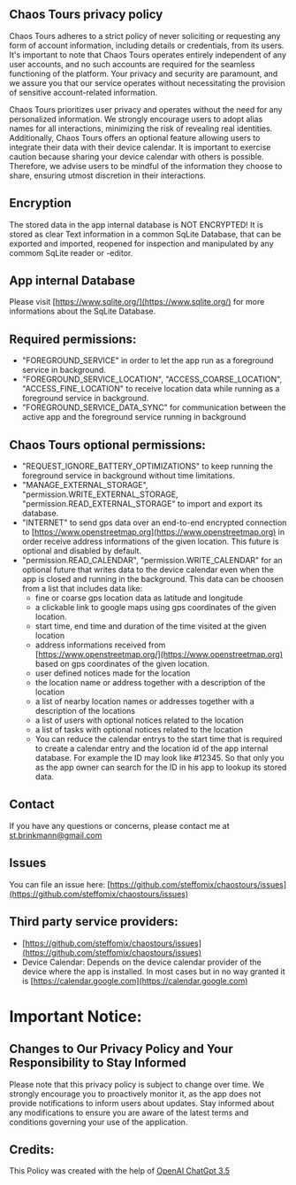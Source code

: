 
## Chaos Tours privacy policy

Chaos Tours adheres to a strict policy of never soliciting or requesting any form of account information, including details or credentials, from its users. It's important to note that Chaos Tours operates entirely independent of any user accounts, and no such accounts are required for the seamless functioning of the platform. Your privacy and security are paramount, and we assure you that our service operates without necessitating the provision of sensitive account-related information.

Chaos Tours prioritizes user privacy and operates without the need for any personalized information. We strongly encourage users to adopt alias names for all interactions, minimizing the risk of revealing real identities.
Additionally, Chaos Tours offers an optional feature allowing users to integrate their data with their device calendar. It is important to exercise caution because sharing your device calendar with others is possible. Therefore, we advise users to be mindful of the information they choose to share, ensuring utmost discretion in their interactions.

## Encryption
The stored data in the app internal database is NOT ENCRYPTED! It is stored as clear Text information in a common SqLite Database, that can be exported and imported, reopened for inspection and manipulated by any commom SqLite reader or -editor.

## App internal Database
Please visit [https://www.sqlite.org/](https://www.sqlite.org/) for more informations about the SqLite Database.

## Required permissions:
- "FOREGROUND_SERVICE" in order to let the app run as a foreground service in background.
- "FOREGROUND_SERVICE_LOCATION", "ACCESS_COARSE_LOCATION", "ACCESS_FINE_LOCATION" to receive location data while running as a foreground service in background.
- "FOREGROUND_SERVICE_DATA_SYNC" for communication between the active app and the foreground service running in background

## Chaos Tours optional permissions:
- "REQUEST_IGNORE_BATTERY_OPTIMIZATIONS" to keep running the foreground service in background without time limitations.
- "MANAGE_EXTERNAL_STORAGE", "permission.WRITE_EXTERNAL_STORAGE, "permission.READ_EXTERNAL_STORAGE" to import and export its database.
- "INTERNET" to send gps data over an end-to-end encrypted connection to [https://www.openstreetmap.org](https://www.openstreetmap.org) in order receive address informations of the given location. This future is optional and disabled by default.
- "permission.READ_CALENDAR", "permission.WRITE_CALENDAR" for an optional future that writes data to the device calendar even when the app is closed and running in the background.
This data can be choosen from a list that includes data like:
  - fine or coarse gps location data as latitude and longitude
  - a clickable link to google maps using gps coordinates of the given location.
  - start time, end time and duration of the time visited at the given location
  - address informations received from [https://www.openstreetmap.org/](https://www.openstreetmap.org) based on gps coordinates of the given location.
  - user defined notices made for the location
  - the location name or address together with a description of the location
  - a list of nearby location names or addresses together with a description of the locations
  - a list of users with optional notices related to the location
  - a list of tasks with optional notices related to the location
  - You can reduce the calendar entrys to the start time that is required to create a calendar entry and the location id of the app internal database. For example the ID may look like #12345. So that only you as the app owner can search for the ID in his app to lookup its stored data.

## Contact
If you have any questions or concerns, please contact me at st.brinkmann@gmail.com

## Issues
You can file an issue here: [https://github.com/steffomix/chaostours/issues](https://github.com/steffomix/chaostours/issues)

## Third party service providers:
- [https://github.com/steffomix/chaostours/issues](https://github.com/steffomix/chaostours/issues)
- Device Calendar: Depends on the device calendar provider of the device where the app is installed.
In most cases but in no way granted it is [https://calendar.google.com](https://calendar.google.com)

# Important Notice:
## Changes to Our Privacy Policy and Your Responsibility to Stay Informed
Please note that this privacy policy is subject to change over time. We strongly encourage you to proactively monitor it, as the app does not provide notifications to inform users about updates. Stay informed about any modifications to ensure you are aware of the latest terms and conditions governing your use of the application.

## Credits:
This Policy was created with the help of [OpenAI ChatGpt 3.5](https://chat.openai.com)
